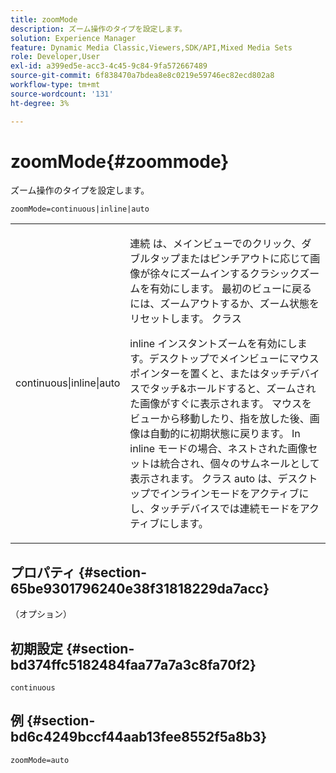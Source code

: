 ```yaml
---
title: zoomMode
description: ズーム操作のタイプを設定します。
solution: Experience Manager
feature: Dynamic Media Classic,Viewers,SDK/API,Mixed Media Sets
role: Developer,User
exl-id: a399ed5e-acc3-4c45-9c84-9fa572667489
source-git-commit: 6f838470a7bdea8e8c0219e59746ec82ecd802a8
workflow-type: tm+mt
source-wordcount: '131'
ht-degree: 3%

---
```


# zoomMode{#zoommode}

ズーム操作のタイプを設定します。

`zoomMode=continuous|inline|auto`

<table id="table_E314540D347D47699C04EB80D20C0721"> 
 <tbody> 
  <tr> 
   <td colname="col1"> <p> <span class="codeph"> continuous|inline|auto </span> </p> </td> 
   <td colname="col2"> <p> <span class="codeph"> 連続 </span> は、メインビューでのクリック、ダブルタップまたはピンチアウトに応じて画像が徐々にズームインするクラシックズームを有効にします。 最初のビューに戻るには、ズームアウトするか、ズーム状態をリセットします。 クラス </p> <p> <span class="codeph"> inline </span> インスタントズームを有効にします。デスクトップでメインビューにマウスポインターを置くと、またはタッチデバイスでタッチ&amp;ホールドすると、ズームされた画像がすぐに表示されます。 マウスをビューから移動したり、指を放した後、画像は自動的に初期状態に戻ります。 In <span class="codeph"> inline </span> モードの場合、ネストされた画像セットは統合され、個々のサムネールとして表示されます。 クラス <span class="codeph"> auto </span> は、デスクトップでインラインモードをアクティブにし、タッチデバイスでは連続モードをアクティブにします。 </p> </td> 
  </tr> 
 </tbody> 
</table>

## プロパティ {#section-65be9301796240e38f31818229da7acc}

（オプション）

## 初期設定 {#section-bd374ffc5182484faa77a7a3c8fa70f2}

`continuous`

## 例 {#section-bd6c4249bccf44aab13fee8552f5a8b3}

`zoomMode=auto`
